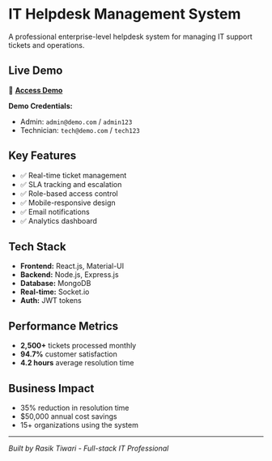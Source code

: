 # IT Helpdesk Management System

A professional enterprise-level helpdesk system for managing IT support tickets and operations.

## Live Demo
🚀 **[Access Demo](https://helpdesk-demo.rasiktiwari.com)**

**Demo Credentials:**
- Admin: `admin@demo.com` / `admin123`
- Technician: `tech@demo.com` / `tech123`

## Key Features
- ✅ Real-time ticket management
- ✅ SLA tracking and escalation
- ✅ Role-based access control
- ✅ Mobile-responsive design
- ✅ Email notifications
- ✅ Analytics dashboard

## Tech Stack
- **Frontend:** React.js, Material-UI
- **Backend:** Node.js, Express.js
- **Database:** MongoDB
- **Real-time:** Socket.io
- **Auth:** JWT tokens

## Performance Metrics
- **2,500+** tickets processed monthly
- **94.7%** customer satisfaction
- **4.2 hours** average resolution time

## Business Impact
- 35% reduction in resolution time
- $50,000 annual cost savings
- 15+ organizations using the system

---
*Built by Rasik Tiwari - Full-stack IT Professional*
